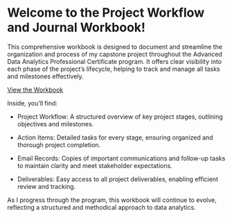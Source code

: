 # Welcome to the Project Workflow and Journal Workbook!

This comprehensive workbook is designed to document and streamline the organization and process of my capstone project throughout the Advanced Data Analytics Professional Certificate program. It offers clear visibility into each phase of the project’s lifecycle, helping to track and manage all tasks and milestones effectively.

[View the Workbook](https://onedrive.live.com/edit?id=7FC1E21A85C52EA2!s7d0aa96233a74fb2acd5a1b2aa04a0c7&resid=7FC1E21A85C52EA2!s7d0aa96233a74fb2acd5a1b2aa04a0c7&cid=7fc1e21a85c52ea2&ithint=file%2Cxlsx&redeem=aHR0cHM6Ly8xZHJ2Lm1zL3gvYy83ZmMxZTIxYTg1YzUyZWEyL0lRTmlxUXA5cHpPeVQ2elZvYktxQktESEFjcFBpY2FLYWd4bUVENWVaVmsyNDRBP2VtPTImd2RBbGxvd0ludGVyYWN0aXZpdHk9RmFsc2Umd2RIaWRlR3JpZGxpbmVzPVRydWUmd2RIaWRlSGVhZGVycz1UcnVlJndkSW5Db25maWd1cmF0b3I9VHJ1ZSZ3ZEluQ29uZmlndXJhdG9yPVRydWUmd2RMT1I9YzlCMUY1MDI3LTI4NEYtNDk2QS04NEZELTdGNTVBMjMyMDFCOQ&migratedtospo=true&embed=1&wdAllowInteractivity=False&wdHideGridlines=True&wdHideHeaders=True&wdInConfigurator=True%2CTrue&wdLOR=c9B1F5027-284F-496A-84FD-7F55A23201B9&wdo=2)

Inside, you’ll find:

* Project Workflow: A structured overview of key project stages, outlining objectives and milestones.

* Action Items: Detailed tasks for every stage, ensuring organized and thorough project completion.

* Email Records: Copies of important communications and follow-up tasks to maintain clarity and meet stakeholder expectations.

* Deliverables: Easy access to all project deliverables, enabling efficient review and tracking.

As I progress through the program, this workbook will continue to evolve, reflecting a structured and methodical approach to data analytics.
